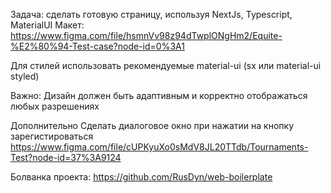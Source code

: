 Задача: сделать готовую страницу, используя NextJs, Typescript, MaterialUI
Макет: https://www.figma.com/file/hsmnVv98z94dTwplONgHm2/Equite-%E2%80%94-Test-case?node-id=0%3A1

Для стилей использовать рекомендуемые material-ui (sx или material-ui styled)

Важно: Дизайн должен быть адаптивным и корректно отображаться любых разрешениях

Дополнительно
Сделать диалоговое окно при нажатии на кнопку зарегистироваться
https://www.figma.com/file/cUPKyuXo0sMdV8JL20TTdb/Tournaments-Test?node-id=37%3A9124

Болванка проекта: https://github.com/RusDyn/web-boilerplate
